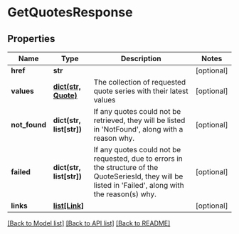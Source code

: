 # GetQuotesResponse

## Properties
Name | Type | Description | Notes
------------ | ------------- | ------------- | -------------
**href** | **str** |  | [optional] 
**values** | [**dict(str, Quote)**](Quote.md) | The collection of requested quote series with their latest values | [optional] 
**not_found** | **dict(str, list[str])** | If any quotes could not be retrieved, they will be listed in &#39;NotFound&#39;, along  with a reason why. | [optional] 
**failed** | **dict(str, list[str])** | If any quotes could not be requested, due to errors in the structure of the   QuoteSeriesId, they will be listed in &#39;Failed&#39;, along with the reason(s) why. | [optional] 
**links** | [**list[Link]**](Link.md) |  | [optional] 

[[Back to Model list]](../README.md#documentation-for-models) [[Back to API list]](../README.md#documentation-for-api-endpoints) [[Back to README]](../README.md)



